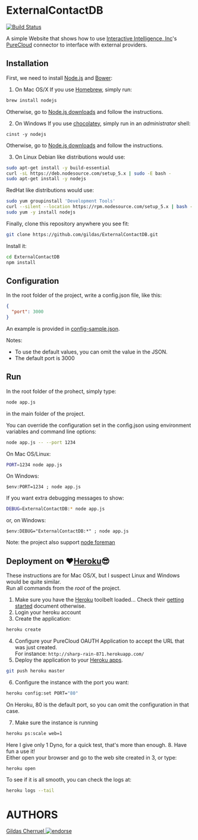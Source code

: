ExternalContactDB
=================

[![Build Status](https://travis-ci.org/gildas/purecloud-externalcontactdb.svg?branch=master)](https://travis-ci.org/gildas/purecloud-externalcontactdb)

A simple Website that shows how to use [Interactive Intelligence, Inc](https://www.inin.com)'s [PureCloud](https://mypurecloud.com) connector to interface with external providers.

Installation
------------

First, we need to install [Node.js](https://nodejs.org) and [Bower](http://bower.io):  

1. On Mac OS/X
  If you use [Homebrew](http://brew.sh), simply run:
  ```sh
  brew install nodejs
  ```
  Otherwise, go to [Node.js downloads](https://nodejs.org/en/download) and follow the instructions.

2. On  Windows
  If you use [chocolatey](https://chocolatey.org), simply run in an *administrator* shell:
  ```posh
  cinst -y nodejs
  ```
  Otherwise, go to [Node.js downloads](https://nodejs.org/en/download) and follow the instructions.

3. On Linux
  Debian like distributions would use:
  ```sh
  sudo apt-get install -y build-essential
  curl -sL https://deb.nodesource.com/setup_5.x | sudo -E bash -
  sudo apt-get install -y nodejs
  ```

  RedHat like distributions would use:
  ```sh
  sudo yum groupinstall 'Development Tools'
  curl --silent --location https://rpm.nodesource.com/setup_5.x | bash -
  sudo yum -y install nodejs
  ```

Finally, clone this repository anywhere you see fit:

```sh
git clone https://github.com/gildas/ExternalContactDB.git
```

Install it:
```sh
cd ExternalContactDB
npm install
```

Configuration
-------------

In the root folder of the project, write a config.json file, like this:

```json
{
  "port": 3000
}
```

An example is provided in [config-sample.json](../blob/master/config-sample.json).

Notes:
- To use the default values, you can omit the value in the JSON.
- The default port is 3000

Run
---

In the root folder of the prohect, simply type:
```sh
node app.js
```

in the main folder of the project.

You can override the configuration set in the config.json using environment variables and command line options:

```sh
node app.js -- --port 1234
```

On Mac OS/Linux:
```sh
PORT=1234 node app.js
```

On Windows:
```posh
$env:PORT=1234 ; node app.js
```

If you want extra debugging messages to show:

```sh
DEBUG=ExternalContactDB:* node app.js
```

or, on Windows:
```posh
$env:DEBUG="ExternalContactDB:*" ; node app.js
```

Note: the project also support [node foreman](https://github.com/strongloop/node-foreman)

Deployment on :heart:[Heroku](https://heroku.com):sunglasses:
----------------------

These instructions are for Mac OS/X, but I suspect Linux and Windows would be quite similar.  
Run all commands from the *root* of the project.

1. Make sure you have the [Heroku](https://heroku.com) toolbelt loaded... Check their [getting started](https://devcenter.heroku.com/login?back_to=%2Farticles%2Fgetting-started-with-nodejs) document otherwise.
2. Login your heroku account
3. Create the application:
```sh
heroku create
```
4. Configure your PureCloud OAUTH Application to accept the URL that was just created.  
   For instance: `http://sharp-rain-871.herokuapp.com/`
5. Deploy the application to your [Heroku apps](https://dashboard.heroku.com/apps).
```sh
git push heroku master
```
6. Configure the instance with the port you want:
```sh
heroku config:set PORT="80"
```
On Heroku, 80 is the default port, so you can omit the configuration in that case.

7. Make sure the instance is running
```sh
heroku ps:scale web=1
```
Here I give only 1 Dyno, for a quick test, that's more than enough.
8. Have fun a use it!  
Either open your browser and go to the web site created in 3, or type:
```sh
heroku open
```

To see if it is all smooth, you can check the logs at:
```sh
heroku logs --tail
```

AUTHORS
=======
[Gildas Cherruel ![endorse](https://api.coderwall.com/gildas/endorsecount.png)](https://coderwall.com/gildas)
